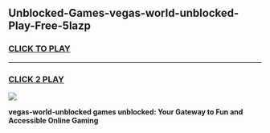 
## Unblocked-Games-vegas-world-unblocked-Play-Free-5lazp
<h3>
<a href="https://premium76.site?title=vegas-world-unblocked&ref=18A1">CLICK TO PLAY</a></h3>
<hr>

<h3>
<a href="https://premium76.site?title=vegas-world-unblocked&ref=18A1">CLICK 2 PLAY</a>
  
</h3>

<a href="https://premium76.site?title=vegas-world-unblocked&ref=18A1"><img src="https://clearcache.store/games.png"></a>


**vegas-world-unblocked games unblocked: Your Gateway to Fun and Accessible Online Gaming**
